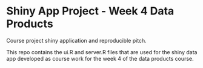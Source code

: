 # Shiny App Project - Week 4 Data Products
Course project shiny application and reproducible pitch.

This repo contains the ui.R and server.R files that are used for the shiny data app developed as course work for the week 4 of the data products course.
